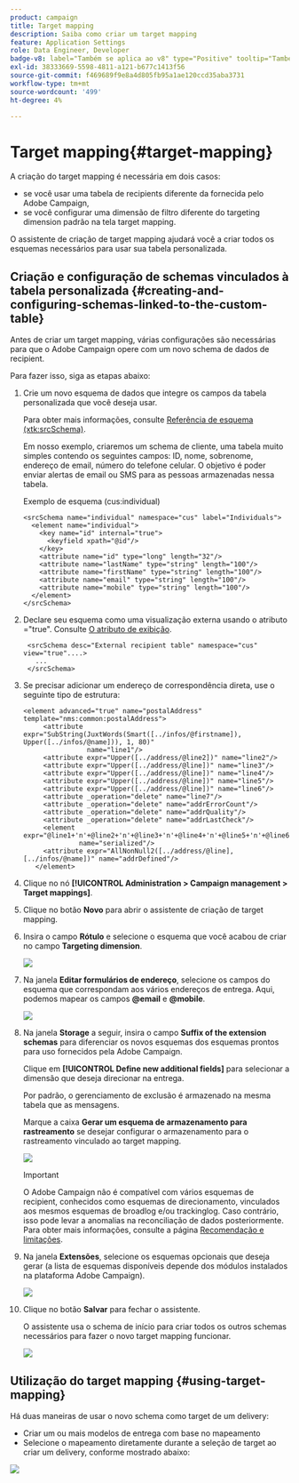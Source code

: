 ```yaml
---
product: campaign
title: Target mapping
description: Saiba como criar um target mapping
feature: Application Settings
role: Data Engineer, Developer
badge-v8: label="Também se aplica ao v8" type="Positive" tooltip="Também se aplica ao Campaign v8"
exl-id: 38333669-5598-4811-a121-b677c1413f56
source-git-commit: f469689f9e8a4d805fb95a1ae120ccd35aba3731
workflow-type: tm+mt
source-wordcount: '499'
ht-degree: 4%

---
```


# Target mapping{#target-mapping}

A criação do target mapping é necessária em dois casos:

* se você usar uma tabela de recipients diferente da fornecida pelo Adobe Campaign,
* se você configurar uma dimensão de filtro diferente do targeting dimension padrão na tela target mapping.

O assistente de criação de target mapping ajudará você a criar todos os esquemas necessários para usar sua tabela personalizada.

## Criação e configuração de schemas vinculados à tabela personalizada {#creating-and-configuring-schemas-linked-to-the-custom-table}

Antes de criar um target mapping, várias configurações são necessárias para que o Adobe Campaign opere com um novo schema de dados de recipient.

Para fazer isso, siga as etapas abaixo:

1. Crie um novo esquema de dados que integre os campos da tabela personalizada que você deseja usar.

   Para obter mais informações, consulte [Referência de esquema (xtk:srcSchema)](../../configuration/using/about-schema-reference.md).

   Em nosso exemplo, criaremos um schema de cliente, uma tabela muito simples contendo os seguintes campos: ID, nome, sobrenome, endereço de email, número do telefone celular. O objetivo é poder enviar alertas de email ou SMS para as pessoas armazenadas nessa tabela.

   Exemplo de esquema (cus:individual)

   ```
   <srcSchema name="individual" namespace="cus" label="Individuals">
     <element name="individual">
       <key name="id" internal="true">
         <keyfield xpath="@id"/>
       </key>
       <attribute name="id" type="long" length="32"/>
       <attribute name="lastName" type="string" length="100"/>
       <attribute name="firstName" type="string" length="100"/>
       <attribute name="email" type="string" length="100"/>
       <attribute name="mobile" type="string" length="100"/>
     </element>
   </srcSchema>
   ```

1. Declare seu esquema como uma visualização externa usando o atributo =&quot;true&quot;. Consulte [O atributo de exibição](../../configuration/using/schema-characteristics.md#the-view-attribute).

   ```
    <srcSchema desc="External recipient table" namespace="cus" view="true"....>
      ...
    </srcSchema>
   ```

1. Se precisar adicionar um endereço de correspondência direta, use o seguinte tipo de estrutura:

   ```
   <element advanced="true" name="postalAddress" template="nms:common:postalAddress">
        <attribute expr="SubString(JuxtWords(Smart([../infos/@firstname]), Upper([../infos/@name])), 1, 80)"
                   name="line1"/>
        <attribute expr="Upper([../address/@line2])" name="line2"/>
        <attribute expr="Upper([../address/@line])" name="line3"/>
        <attribute expr="Upper([../address/@line])" name="line4"/>
        <attribute expr="Upper([../address/@line])" name="line5"/>
        <attribute expr="Upper([../address/@line])" name="line6"/>
        <attribute _operation="delete" name="line7"/>
        <attribute _operation="delete" name="addrErrorCount"/>
        <attribute _operation="delete" name="addrQuality"/>
        <attribute _operation="delete" name="addrLastCheck"/>
        <element expr="@line1+'n'+@line2+'n'+@line3+'n'+@line4+'n'+@line5+'n'+@line6"
                 name="serialized"/>
        <attribute expr="AllNonNull2([../address/@line], [../infos/@name])" name="addrDefined"/>
      </element>
   ```

1. Clique no nó **[!UICONTROL Administration > Campaign management > Target mappings]**.
1. Clique no botão **Novo** para abrir o assistente de criação de target mapping.
1. Insira o campo **Rótulo** e selecione o esquema que você acabou de criar no campo **Targeting dimension**.

   ![](assets/mapping_diffusion_wizard_1.png)

1. Na janela **Editar formulários de endereço**, selecione os campos do esquema que correspondam aos vários endereços de entrega. Aqui, podemos mapear os campos **@email** e **@mobile**.

   ![](assets/mapping_diffusion_wizard_2.png)

1. Na janela **Storage** a seguir, insira o campo **Suffix of the extension schemas** para diferenciar os novos esquemas dos esquemas prontos para uso fornecidos pela Adobe Campaign.

   Clique em **[!UICONTROL Define new additional fields]** para selecionar a dimensão que deseja direcionar na entrega.

   Por padrão, o gerenciamento de exclusão é armazenado na mesma tabela que as mensagens.

   Marque a caixa **Gerar um esquema de armazenamento para rastreamento** se desejar configurar o armazenamento para o rastreamento vinculado ao target mapping.

   ![](assets/mapping_diffusion_wizard_3.png)

   >[!IMPORTANT]
   >
   >O Adobe Campaign não é compatível com vários esquemas de recipient, conhecidos como esquemas de direcionamento, vinculados aos mesmos esquemas de broadlog e/ou trackinglog. Caso contrário, isso pode levar a anomalias na reconciliação de dados posteriormente. Para obter mais informações, consulte a página [Recomendação e limitações](../../configuration/using/about-custom-recipient-table.md).

1. Na janela **Extensões**, selecione os esquemas opcionais que deseja gerar (a lista de esquemas disponíveis depende dos módulos instalados na plataforma Adobe Campaign).

   ![](assets/mapping_diffusion_wizard_4.png)

1. Clique no botão **Salvar** para fechar o assistente.

   O assistente usa o schema de início para criar todos os outros schemas necessários para fazer o novo target mapping funcionar.

   ![](assets/mapping_schema_list.png)

## Utilização do target mapping {#using-target-mapping}

Há duas maneiras de usar o novo schema como target de um delivery:

* Criar um ou mais modelos de entrega com base no mapeamento
* Selecione o mapeamento diretamente durante a seleção de target ao criar um delivery, conforme mostrado abaixo:

![](assets/mapping_selection_ciblage.png)
